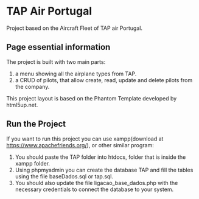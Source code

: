 # TAP Air Portugal
Project based on the Aircraft Fleet of TAP air Portugal.

## Page essential information
The project is built with two main parts:
1. a menu showing all the airplane types from TAP.
2. a CRUD of pilots, that allow create, read, update and delete pilots from the company.

This project layout is based on the Phantom Template developed by html5up.net.

## Run the Project
If you want to run this project you can use xampp(download at https://www.apachefriends.org/), or other similar program: 
1. You should paste the TAP folder into htdocs, folder that is inside the xampp folder.
2. Using phpmyadmin you can create the database TAP and fill the tables using the file baseDados.sql or tap.sql.
3. You should also update the file ligacao_base_dados.php with the necessary credentials to connect the database to your system. 